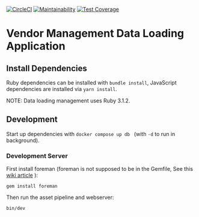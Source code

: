 [![CircleCI](https://circleci.com/gh/sul-dlss/dataloading-management.svg?style=svg)](https://circleci.com/gh/sul-dlss/dataloading-management)
[![Maintainability](https://api.codeclimate.com/v1/badges/08fa54389d9487681046/maintainability)](https://codeclimate.com/github/sul-dlss/dataloading-management/maintainability)
[![Test Coverage](https://api.codeclimate.com/v1/badges/08fa54389d9487681046/test_coverage)](https://codeclimate.com/github/sul-dlss/dataloading-management/test_coverage)

# Vendor Management Data Loading Application

## Install Dependencies

Ruby dependencies can be installed with `bundle install`, JavaScript dependencies are installed via `yarn install`.

NOTE: Data loading management uses Ruby 3.1.2.

## Development

Start up dependencies with `docker compose up db ` (with `-d` to run in background).

### Development Server

First install foreman (foreman is not supposed to be in the Gemfile, See this [wiki article](https://github.com/ddollar/foreman/wiki/Don't-Bundle-Foreman) ):

```
gem install foreman
```

Then run the asset pipeline and webserver:
```shell
bin/dev
```

